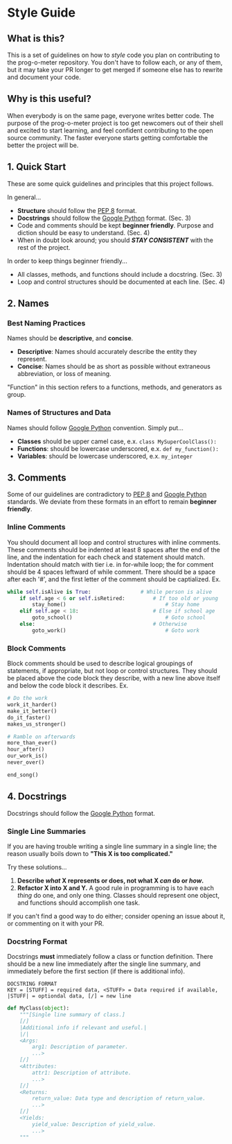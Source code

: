 # Style Guide

## What is this?
This is a set of guidelines on how to *style* code you plan on contributing to the prog-o-meter repository. You don't have to follow each, or any of them, but it may take your PR longer to get merged if someone else has to rewrite and document your code.

## Why is this useful? 
When everybody is on the same page, everyone writes better code. The purpose of the prog-o-meter project is too get newcomers out of their shell and excited to start learning, and feel confident contributing to the open source community. The faster everyone starts getting comfortable the better the project will be.

## 1. Quick Start
These are some quick guidelines and principles that this project follows. 

In general...
* **Structure** should follow the [PEP 8](https://www.python.org/dev/peps/pep-0008/#introduction) format.
* **Docstrings** should follow the [Google Python](http://google.github.io/styleguide/pyguide.html?showone=Comments#Comments) format. (Sec. 3)
* Code and comments should be kept **beginner friendly**. Purpose and diction should be easy to understand. (Sec. 4)
* When in doubt look around; you should ***STAY CONSISTENT*** with the rest of the project. 

In order to keep things beginner friendly... 
* All classes, methods, and functions should include a docstring. (Sec. 3)
* Loop and control structures should be documented at each line. (Sec. 4)

## 2. Names

### Best Naming Practices
Names should be **descriptive**, and **concise**.
*  **Descriptive**: Names should accurately describe the entity they represent. 
*  **Concise**: Names should be as short as possible without extraneous abbreviation, or loss of meaning. 

"Function" in this section refers to a functions, methods, and generators as group.

### Names of Structures and Data
Names should follow [Google Python](http://google.github.io/styleguide/pyguide.html?showone=Naming#Naming) convention. Simply put...
* **Classes** should be upper camel case, e.x. ```class MySuperCoolClass():```
* **Functions**: should be lowercase underscored, e.x. ```def my_function():``` 
* **Variables**: should be lowercase underscored, e.x. ```my_integer```

## 3. Comments
Some of our guidelines are contradictory to [PEP 8](https://www.python.org/dev/peps/pep-0008/#introduction) and [Google Python](http://google.github.io/styleguide/pyguide.html?showone=Comments#Comments) standards.
We deviate from these formats in an effort to remain **beginner friendly**.

### Inline Comments
You should document all loop and control structures with inline comments. 
These comments should be indented at least 8 spaces after the end of the line, and the indentation for each check and statement should match. 
Indentation should match with tier i.e. in for-while loop; the for comment should be 4 spaces leftward of while comment. 
There should be a space after each '#', and the first letter of the comment should be captialized. 
Ex. 
```python
while self.isAlive is True:                # While person is alive
    if self.age < 6 or self.isRetired:         # If too old or young
        stay_home()                                # Stay home
    elif self.age < 18:                        # Else if school age
        goto_school()                              # Goto school
    else:                                      # Otherwise
        goto_work()                                # Goto work
```

### Block Comments 
Block comments should be used to describe logical groupings of statements, if appropriate, but not loop or control structures. 
They should be placed above the code block they describe, with a new line above itself and below the code block it describes. 
Ex. 
```python
# Do the work
work_it_harder()
make_it_better()
do_it_faster()
makes_us_stronger()

# Ramble on afterwards
more_than_ever()
hour_after()
our_work_is()
never_over()

end_song()
```
## 4. Docstrings
Docstrings should follow the [Google Python](http://google.github.io/styleguide/pyguide.html?showone=Comments#Comments) format.

### Single Line Summaries
If you are having trouble writing a single line summary in a single line; the reason usually boils down to **"This X is too complicated."** 

Try these solutions...
1. **Describe *what* X represents or does, not what X *can* do or *how*.** 
2. **Refactor X into X and Y.** A good rule in programming is to have each *thing* do one, and only one thing. Classes should represent one object, and functions should accomplish one task. 

If you can't find a good way to do either; consider opening an issue about it, or commenting on it with your PR.

### Docstring Format
Docstrings **must** immediately follow a class or function definition. 
There should be a new line immediately after the single line summary, and immediately before the first section (if there is additional info).

```
DOCSTRING FORMAT
KEY = [STUFF] = required data, <STUFF> = Data required if available, |STUFF| = optiondal data, [/] = new line
```
```python
def MyClass(object):
    """[Single line summary of class.]
    [/]
    |Additional info if relevant and useful.|
    |/|
    <Args:
        arg1: Description of parameter.
        ...>
    [/]
    <Attributes:
        attr1: Description of attribute. 
        ...>
    [/]
    <Returns:
        return_value: Data type and description of return_value.
        ...>
    [/]
    <Yields:
        yield_value: Description of yield_value. 
        ...>    
    """
```
